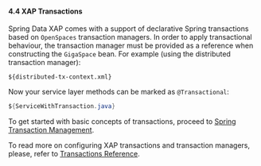 #### <a name="transaction"/>4.4 XAP Transactions

Spring Data XAP comes with a support of declarative Spring transactions based on `OpenSpaces` transaction managers. In order to apply transactional behaviour, the transaction manager must be provided as a reference when constructing the `GigaSpace` bean. For example (using the distributed transaction manager):
```xml
${distributed-tx-context.xml}
```

Now your service layer methods can be marked as `@Transactional`:

```java
${ServiceWithTransaction.java}
```

To get started with basic concepts of transactions, proceed to [Spring Transaction Management](http://docs.spring.io/spring/docs/current/spring-framework-reference/html/transaction.html).

To read more on configuring XAP transactions and transaction managers, please, refer to [Transactions Reference](http://docs.gigaspaces.com/xap101/transaction-overview.html).
